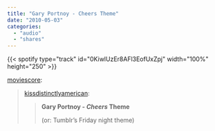 ```yaml
---
title: "Gary Portnoy - Cheers Theme"
date: "2010-05-03"
categories:
  - "audio"
  - "shares"
---
```


{{< spotify type="track" id="0KiwlUzEr8AFl3EofUxZpj" width="100%" height="250" >}}

[moviescore](http://moviescore.tumblr.com/post/526939738/kissdistinctlyamerican-gary-portnoy-cheers):

> [kissdistinctlyamerican](http://kissdistinctlyamerican.tumblr.com/post/526932140):
>
> > **Gary Portnoy - _Cheers_ Theme**
> >
> > (or: Tumblr’s Friday night theme)
